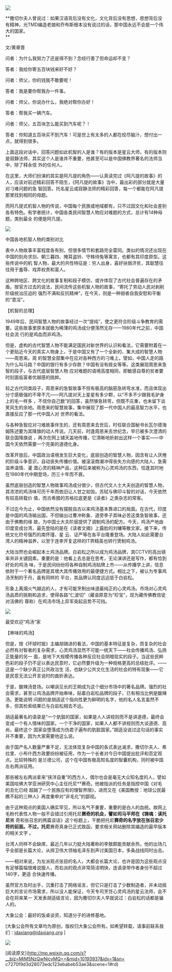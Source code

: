 ![](_resources/撒切尔夫人：白岩松的话都是骗人的image0.jpg)

**撒切尔夫人曾说过：如果汉语背后没有文化，文化背后没有思想，思想背后没有精神，光TMD编造老娘和乔布斯根本没有说过的话，那中国永远不会是一个伟大的国家。  
**

  

文/黄章晋

  

问者：为什么我努力了还是得不到？念经行善了但命运却不变？

答者：我给你寄五百块钱来好不好？

问者：师父，你的钱我不敢要呢！

答者：我是要你帮我办一件事。

问者：师父，你说办什么，我绝对帮你办好！

答者：帮我买一辆汽车。

问者：师父，五百块怎么能买到汽车呢？！

答者：你知道五百块买不到汽车！可是世上有太多的人都在绞尽脑汁，想付出一点，就得到很多。

  

上面这段对话中，回答问题如此机智的人是谁？有的版本是星云大师，有的版本则是寂静法师，其实这个人是谁并不重要，他甚至可以是中国佛教界著名的法师当中，除了释永信
外的任何人。

  

在这里，大师们扮演的其实是阿凡提的角色——认真读完过《阿凡提的故事》的人，应该对前述精彩回答不陌生，《阿凡提的故事》当中，最出彩的部分就是大量对刁难问题的急
智回答。托名星云或寂静法师的精彩回答，每一个都能在阿凡提那里找到相同的母题。

  

而阿凡提式机智人物的传说，中国每个民族或地域都有，只不过因文化和社会差别各有特色。有学者统计，中国各类民间智慧人物应对难题的方式，总计有14种母题，类别最全
的便是阿凡提。

  

![](_resources/撒切尔夫人：白岩松的话都是骗人的image1.jpg)

中国各地机智人物的类别对比

  

表中人物故事丰富程度各有别，但很多情节和套路完全雷同。类似的情况还出现在中国的刻舟求剑、朝三暮四、掩耳盗铃、守株待兔等寓言，也都有其印度原型。这些传说中的机
智人物，最大的共性特征是：穷人出身，喜好扶弱济贫，其聪慧往往用于羞辱、戏弄权贵和富人。

  

这种跨地区、跨文化的故事复制和段子模仿，或许体现了古代社会普遍存在的矛盾。按官方过去的说法，民间流传这些机智人物的故事，“寄托了劳动人民对剥削阶级统治压迫的
强烈不满和反抗精神”，在今天，则是一种弱者自我安慰和平衡的“意淫”。

  

【机智的总理】

  

1949年后，民间智慧人物的故事经过一次“提纯”，使之更符合阶级斗争教育的需要。这些故事里原本就极为稀薄的鸡汤成分便荡然无存——1980年代之前，中国社会流
行的是鸡血而非鸡汤。

  

但是，虚构的古代智慧人物不能满足国民对新世界的认识和看法，它需要附着在一个更贴近今天的真实人物身上，于是中国又有了一个全新的、集大成的智慧人物——周恩来。周
的智慧全部集中在应对各种西方的刁难上。譬如，中国人走的路为什么叫马路？中国的银行有多少存款？中国有没有妓女等等。这类展现周恩来急智的段子，与古代底层智慧人物
应对难题的语境高度相同，即敏感自尊的贫者要时刻面临富者优越感的挑衅。

  

较之古代同类段子，周恩来的急智故事不但有极高的脑筋急转弯水准，而且体现出分寸感极强的不卑不亢——阿凡提对天上星星有多少颗，以“不多不少跟我毛驴身上的毛一样多
，不信你自己数”的回答，虽然够急转弯，但既不庄重，也未留下谈笑风生的余地。周恩来的智慧故事，集中展现了那一代中国人的最高智力水平，也直接反应了那一代中国人对
世界的看法。

  

与各种急智应对刁难故事伴生的，还有周恩来去世后，时任联合国秘书长瓦尔德海姆陈述要为其降旗的动人传说。几天前，时逢周恩来去世纪念，早已被多次澄清的联合国降旗说
，再次在网上铺天盖地传播，它清晰地折射出这样一个事实——中国今天依然需要一个完美的道德化身。

  

改革开放后，中国政治语境发生巨大变化，底层创造的智慧人物，因含有让人厌倦的阶级斗争意识，自动丧失传播价值。被滚滚商潮冲得丧失方向感的大陆人，急需滋养温情、灌
溉心灵的精神产品，这种后来被称为心灵鸡汤的东西，恰逢其时地在1980年代中期登场，历三十年而不衰。

  

虽然底层创造的智慧人物故事鸡汤成分很少，但古代文人士大夫创造的智慧人物，其浓浓的鸡汤味可历千年而依旧让人甘之如饴。苏轼与佛印斗智的对话，今天依然有较高转载价
值，而古希腊的苏格拉底更是《读者》之类杂志的常客。

  

不过迄今为止，中国依然没有摆脱自古以来鸡汤基本靠进口的局面。在古代，印度是中国的鸡汤输出国，不但输出过曹冲称象、道旁李子其味必苦这类急智故事，还由于佛教的缘
故，为中国士大夫阶层提供了调制鸡汤的配方。今天，鸡汤产地由印度变成台湾，最先登陆的是在《读者文摘》上露脸的刘墉等散文家。接下来，传统文化符号强烈的南怀瑾、星
云、证严等在各平台隆重登场。大陆人如此需要台湾人的精神滋养，以至于连李开复这样的IT界精英也转行煲制鸡汤。

  

大陆当然也会崛起本土鸡汤品牌。白岩松之所以成为鸡汤品牌，其CCTV的高出镜率并非关键因素。重要的是：他看上去总是在思考，无论演讲还是写作，都有恰到好处的鸡汤
味，于是民间纷纷将各种自制鸡汤贴牌上市——从传播学上讲，信息依附于一个著名品牌是其增大其传播效用的最便捷方式。相比之下，被认为专事鸡汤烹制的于丹，虽有同样的
平台，其品牌认同度远远低于白岩松。

  

形象上离烟火气越远的人，才有可能烹制出味道最纯正的心灵鸡汤。市场对心灵鸡汤品质的挑剔和追求，使得各路“仁波切”（藏语原意为“珍宝”，现为藏传佛教信徒对活佛的
尊称）在鸡汤市场上异军突起且势不可挡。

  

![](_resources/撒切尔夫人：白岩松的话都是骗人的image2.jpg)

最受欢迎“鸡汤”家

  

【串味的鸡汤】

  

但是，按《环球时报》主编胡锡进的看法，中国的基本特征是复杂，而复杂的社会必然有对智者的复杂需求，心灵鸡汤显然不可能一统天下——社会传播鸡汤、弘扬正能量的另一
面，是地下大规模传播各种反应社会阴暗现实的段子。当这些民粹色彩的段子仍不足以表达民意时，它必然要升级为一种规格更高的总结批评。——这是一个缺少真正公共政治生
活，也缺少公共文化生活的社会的特有现象——它是民意无法公开言说时的曲折表达。

  

于是，酸辣汤登场。以嘲讽见长的王朔成为这个细分市场中的著名品牌。强烈的社会需求，甚至让鸡汤品牌开始串味，贴着白岩松品牌的段子，已有相当比例是酸辣汤。更能说明
问题的是胡适这个指向性更为鲜明的名字，他的名人名言虽然不多，但其检索结果已与白岩松相去不远。

  

胡适最著名的语录是“一个肮脏的国家，如果是人人讲规则而不是讲道德，最终会变成一个有人情味的国家。一个干净的国家，如果人人都不讲规则而大谈道德、高尚，最终这个
国家会堕落成为伪君子遍布的肮脏国家。”胡适没说过这句话的事实并不重要，因为大家需要他这么说。

  

由于国产名人数量严重不足，无法体现复杂中国的各式表达渴求，撒切尔夫人、希拉里、小布什西方政要纷纷被征用，作为一个长者对今日中国提出批评和否定观点。比较特殊的
是兰德公司，这个在中国有极高知名度的智囊机构，同时被中国左右两派征用。

  

那些被左右两派拿来“挟洋自重”的西方人，偶尔也会是毫无大众知名度的人，譬如美国哈佛大学亚洲研究中心主任托尼**赛奇。他被指派的任务是指控中国《对毛的丑化已经
超越了一个民族应有的理智界限》，进而又在《美国教授：地球公民最瞧不起的三种人》再度重申对“非毛化”的鄙视。

  

由于这种观点的美国人确实罕见，所以名气不重要，重要的是白人的血统。故网上毛粉代表性人物一般不会错过引用托尼**赛奇的机会，譬如司马平邦在《铸魂：读托尼**赛
奇和张召忠的两篇谈话》这个标题上，干脆把托尼**赛奇的名字放在张召忠少将的前面。不过，托尼**赛奇真身已正式致函，要求相关网站删除其编造的最早版本的相关文字
。

  

台湾人同样不会缺席，最近几年以力挺大陆著称的李敖颇能贡献余热，他的出场几乎全部是长篇大论，从捍卫伟大领袖毛泽东到声讨美国日本，多条战线同时出击。

  

——相对来说，为左派观点张目的名人，大都会长篇大论，也许是因为这些观点没有足够篇幅很难说服人，而右派的观点非常简洁明快，连语录带作者身份不超过140字，更适
合快速传播。

  

虽然官方及时出手，沉重打击了网络谣言，但它只是打击了少数制造者，并未动摇巨大的言论市场需求，所以没人能保证，今天专司烹饪心灵鸡汤的星云法师，会不会在将来某一
天发表胡适级言论，因为撒切尔夫人早就说过：白岩松的话都是骗人的。

  

大象公会：最好的饭桌谈资，知道分子的进修基地。

[大象公会所有文章均为原创，版权归大象公会所有。如希望转载，请事前联系我们：idaxiang@idaxiang.org ]

  

![](_resources/撒切尔夫人：白岩松的话都是骗人的image3.jpg)

[阅读原文](http://mp.weixin.qq.com/s?__biz=MjM5NzQwNjcyMQ==&mid=10193937&idx=1&sn=
c7270f9d3d28073edc123ebabeb53ae3&scene=1#rd)

